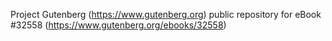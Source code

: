 Project Gutenberg (https://www.gutenberg.org) public repository for eBook #32558 (https://www.gutenberg.org/ebooks/32558)
